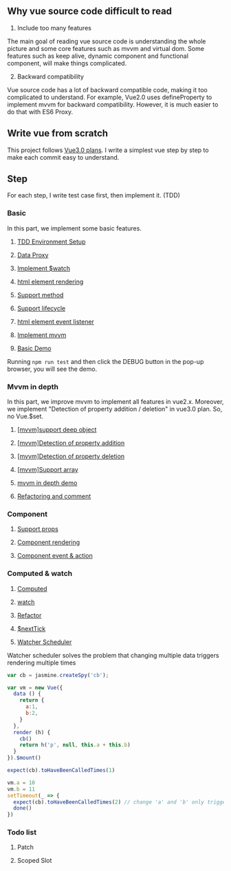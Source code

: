 ## Why vue source code difficult to read

1. Include too many features

The main goal of reading vue source code is understanding the whole picture and some core features such as mvvm and virtual dom. Some features such as keep alive, dynamic component and functional component, will make things complicated.

2. Backward compatibility

Vue source code has a lot of backward compatible code, making it too complicated to understand. For example, Vue2.0 uses defineProperty to implement mvvm for backward compatibility. However, it is much easier to do that with ES6 Proxy.

## Write vue from scratch

This project follows [Vue3.0 plans](https://medium.com/the-vue-point/plans-for-the-next-iteration-of-vue-js-777ffea6fabf). I write a simplest vue step by step to make each commit easy to understand.

## Step

For each step, I write test case first, then implement it. (TDD)

### Basic

In this part, we implement some basic features.

1. [TDD Environment Setup](https://github.com/zzz945/write-vue3-from-scratch/blob/master/doc/TDD%20Environment%20Setup.md)

2. [Data Proxy](https://github.com/zzz945/write-vue3-from-scratch/commit/3d4b919252a98a9f6898329016a17aa1d6d2da70)

3. [Implement $watch](https://github.com/zzz945/write-vue3-from-scratch/commit/e69f5e870014be7417d08fd0368d8aa6b9cba10e)

4. [html element rendering](https://github.com/zzz945/write-vue3-from-scratch/commit/89df7464fec10653b2e12e4cb42756d71312a5dd)

5. [Support method](https://github.com/zzz945/write-vue3-from-scratch/commit/6540bcfb03ad6d64cd28e5be069e553976f00939)

6. [Support lifecycle](https://github.com/zzz945/write-vue3-from-scratch/commit/93ba39e19e2ad2401fe07d4702d95bed6db31a90)

7. [html element event listener](https://github.com/zzz945/write-vue3-from-scratch/commit/2f9297b1c389095ebc58f4742fa770abc33186c5)

8. [Implement mvvm](https://github.com/zzz945/write-vue3-from-scratch/commit/664aef66528ce3c464cea4abea90ec223654b6af)

9. [Basic Demo](https://github.com/zzz945/write-vue3-from-scratch/commit/1b12d416a8e9d0e59f1be5b421c378b06bc1f490)

Running ```npm run test``` and then click the DEBUG button in the pop-up browser, you will see the demo.

### Mvvm in depth

In this part, we improve mvvm to implement all features in vue2.x. Moreover, we implement "Detection of property addition / deletion" in vue3.0 plan. So, no Vue.$set.

1. [[mvvm]support deep object](https://github.com/zzz945/write-vue3-from-scratch/commit/1d6d3f0676de5cd42ded7b0a650200e6c1a0441e)

2. [[mvvm]Detection of property addition](https://github.com/zzz945/write-vue3-from-scratch/commit/61eb32a033418f7c9a0fc7d06c9ec097084fec0c)

3. [[mvvm]Detection of property deletion](https://github.com/zzz945/write-vue3-from-scratch/commit/e33f9a6e568a304d9b9a8030051e9b5114de8881)

4. [[mvvm]Support array](https://github.com/zzz945/write-vue3-from-scratch/commit/d55b3947626ac63ac2a1b7b74379594ad3273d09)

5. [mvvm in depth demo](https://github.com/zzz945/write-vue3-from-scratch/commit/158b38d5fd786094d4225f243dc90a9f8009a5e4)

6. [Refactoring and comment](https://github.com/zzz945/write-vue3-from-scratch/commit/84fbcca866edeabe5c7c884e0a65893e8bbd744c)


### Component

1. [Support props](https://github.com/zzz945/write-vue3-from-scratch/commit/c58a0f060227569b9e298a5ad8d8bfdc399b40b3)

2. [Component rendering](https://github.com/zzz945/write-vue3-from-scratch/commit/9dc6bd598c7b57fa588e5541a5993b044fd5888e)

3. [Component event & action](https://github.com/zzz945/write-vue3-from-scratch/commit/9202efc753749782e6274d19a66026289b22ec03)

### Computed & watch

1. [Computed](https://github.com/zzz945/write-vue3-from-scratch/commit/c796f1a65b5b5d831fa0fce0dfb6da4b894987e3)

2. [watch](https://github.com/zzz945/write-vue3-from-scratch/commit/b06f36e035c396d30944e23a9bcf950737912400)

3. [Refactor](https://github.com/zzz945/write-vue3-from-scratch/commit/5b4b542670af037f6418726662c8a546bbcd80bc)

4. [$nextTick](https://github.com/zzz945/write-vue3-from-scratch/commit/d1fe1760a55bd71fe70904033499597304a64113)

5. [Watcher Scheduler](https://github.com/zzz945/write-vue3-from-scratch/commit/3acca9bbd5b6dc7baa744fdea9832234c8298f83)

Watcher scheduler solves the problem that changing multiple data triggers rendering multiple times
```js
var cb = jasmine.createSpy('cb');

var vm = new Vue({
  data () {
    return {
      a:1,
      b:2,
    }
  },
  render (h) {
    cb()
    return h('p', null, this.a + this.b)
  }
}).$mount()

expect(cb).toHaveBeenCalledTimes(1)

vm.a = 10
vm.b = 11
setTimeout(_ => {
  expect(cb).toHaveBeenCalledTimes(2) // change 'a' and 'b' only trigger one render
  done()
})
```

### Todo list

1. Patch

2. Scoped Slot
